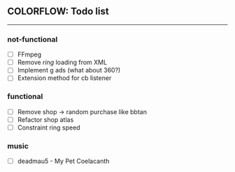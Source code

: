 ## COLORFLOW: Todo list
---

### not-functional
- [ ] FFmpeg
- [ ] Remove _ring_ loading from XML
- [ ] Implement g ads (what about 360?)
- [ ] Extension method for cb listener

### functional
- [ ] Remove shop -> random purchase like bbtan
- [ ] Refactor shop atlas
- [ ] Constraint ring speed

### music
- [ ] deadmau5 - My Pet Coelacanth
